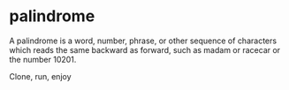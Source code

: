 # palindrome
A palindrome is a word, number, phrase, or other sequence of characters which reads the same backward as forward, such as madam or racecar or the number 10201.

Clone, run, enjoy
